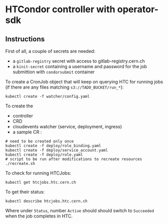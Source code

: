 # HTCondor controller with operator-sdk

## Instructions

First of all, a couple of secrets are needed:
- a `gitlab-registry` secret with access to gitlab-registry.cern.ch
- a `kinit-secret` containing a username and password for the job submittion with `condorsubmit` container

To create a CronJob object that will keep on querying HTC for
running jobs (if there are any files matching `s3://TADO_BUCKET/run_*`):

```
kubectl create -f watcher/config.yaml 
```

To create the 
- controller
- CRD
- cloudevents watcher (service, deployment, ingress)
- a sample CR
:
```
# need to be created only once
kubectl create -f deploy/role_binding.yaml 
kubectl create -f deploy/service_account.yaml 
kubectl create -f deploy/role.yaml 
# script to be run after modifications to recreate resources
./recreate.sh
```

To check for running HTCJobs:

```
kubectl get htcjobs.htc.cern.ch
```

To get their status:

```
kubectl describe htcjobs.htc.cern.ch
```

Where under `Status`, number `Active` should should switch to `Succeeded` when the job completes in HTC.
